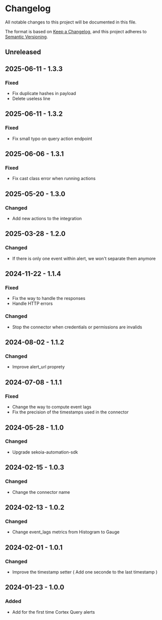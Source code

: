 # Changelog

All notable changes to this project will be documented in this file.

The format is based on [Keep a Changelog](https://keepachangelog.com/en/1.0.0/),
and this project adheres to [Semantic Versioning](https://semver.org/spec/v2.0.0.html).

## Unreleased

## 2025-06-11 - 1.3.3

### Fixed

- Fix duplicate hashes in payload
- Delete useless line

## 2025-06-11 - 1.3.2

### Fixed

- Fix small typo on query action endpoint

## 2025-06-06 - 1.3.1

### Fixed

- Fix cast class error when running actions

## 2025-05-20 - 1.3.0

### Changed

- Add new actions to the integration

## 2025-03-28 - 1.2.0

### Changed

- If there is only one event within alert, we won't separate them anymore

## 2024-11-22 - 1.1.4

### Fixed

- Fix the way to handle the responses
- Handle HTTP errors

### Changed

- Stop the connector when credentials or permissions are invalids

## 2024-08-02 - 1.1.2

### Changed

- Improve alert_url proprety

## 2024-07-08 - 1.1.1

### Fixed

- Change the way to compute event lags
- Fix the precision of the timestamps used in the connector

## 2024-05-28 - 1.1.0

### Changed

- Upgrade sekoia-automation-sdk

## 2024-02-15 - 1.0.3

### Changed

- Change the connector name

## 2024-02-13 - 1.0.2

### Changed

- Change event_lags metrics from Histogram to Gauge

## 2024-02-01 - 1.0.1

### Changed

- Improve the timestamp setter ( Add one seconde to the last timestamp )

## 2024-01-23 - 1.0.0

### Added

- Add for the first time Cortex Query alerts
